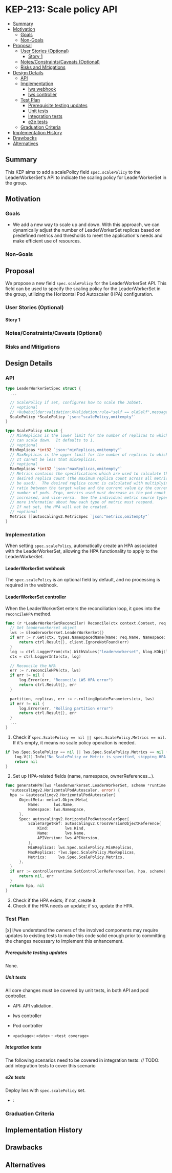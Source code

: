 # KEP-213: Scale policy API

<!--
This is the title of your KEP. Keep it short, simple, and descriptive. A good
title can help communicate what the KEP is and should be considered as part of
any review.
-->

<!--
A table of contents is helpful for quickly jumping to sections of a KEP and for
highlighting any additional information provided beyond the standard KEP
template.

Ensure the TOC is wrapped with
  <code>&lt;!-- toc --&rt;&lt;!-- /toc --&rt;</code>
tags, and then generate with `hack/update-toc.sh`.
-->

<!-- toc -->
- [Summary](#summary)
- [Motivation](#motivation)
  - [Goals](#goals)
  - [Non-Goals](#non-goals)
- [Proposal](#proposal)
  - [User Stories (Optional)](#user-stories-optional)
    - [Story 1](#story-1)
  - [Notes/Constraints/Caveats (Optional)](#notesconstraintscaveats-optional)
  - [Risks and Mitigations](#risks-and-mitigations)
- [Design Details](#design-details)
  - [API](#api)
  - [Implementation](#implementation)
    - [lws webhook](#leaderWorkerSet-webhook)
    - [lws controller](#leaderWorkerSet-controller)
  - [Test Plan](#test-plan)
      - [Prerequisite testing updates](#prerequisite-testing-updates)
      - [Unit tests](#unit-tests)
      - [Integration tests](#integration-tests)
      - [e2e tests](#e2e-tests)
  - [Graduation Criteria](#graduation-criteria)
- [Implementation History](#implementation-history)
- [Drawbacks](#drawbacks)
- [Alternatives](#alternatives)
<!-- /toc -->

## Summary

<!--
This section is incredibly important for producing high-quality, user-focused
documentation such as release notes or a development roadmap. It should be
possible to collect this information before implementation begins, in order to
avoid requiring implementors to split their attention between writing release
notes and implementing the feature itself. KEP editors and SIG Docs
should help to ensure that the tone and content of the `Summary` section is
useful for a wide audience.

A good summary is probably at least a paragraph in length.

Both in this section and below, follow the guidelines of the [documentation
style guide]. In particular, wrap lines to a reasonable length, to make it
easier for reviewers to cite specific portions, and to minimize diff churn on
updates.

[documentation style guide]: https://github.com/kubernetes/community/blob/master/contributors/guide/style-guide.md
-->
This KEP aims to add a scalePolicy field `spec.scalePolicy` to the LeaderWorkerSet's API to indicate the scaling policy for LeaderWorkerSet in the group.

## Motivation

<!--
This section is for explicitly listing the motivation, goals, and non-goals of
this KEP.  Describe why the change is important and the benefits to users. The
motivation section can optionally provide links to [experience reports] to
demonstrate the interest in a KEP within the wider Kubernetes community.

[experience reports]: https://github.com/golang/go/wiki/ExperienceReports
-->

### Goals

<!--
List the specific goals of the KEP. What is it trying to achieve? How will we
know that this has succeeded?
-->
- We add a new way to scale up and down. With this approach, we can dynamically adjust the number of LeaderWorkerSet replicas based on predefined metrics and thresholds to meet the application's needs and make efficient use of resources.

### Non-Goals

<!--
What is out of scope for this KEP? Listing non-goals helps to focus discussion
and make progress.
-->

## Proposal

<!--
This is where we get down to the specifics of what the proposal actually is.
This should have enough detail that reviewers can understand exactly what
you're proposing, but should not include things like API designs or
implementation. What is the desired outcome and how do we measure success?.
The "Design Details" section below is for the real
nitty-gritty.
-->

We propose a new field `spec.scalePolicy` for the LeaderWorkerSet API. 
This field can be used to specify the scaling policy for the LeaderWorkerSet in the group, utilizing the Horizontal Pod Autoscaler (HPA) configuration.

### User Stories (Optional)

<!--
Detail the things that people will be able to do if this KEP is implemented.
Include as much detail as possible so that people can understand the "how" of
the system. The goal here is to make this feel real for users without getting
bogged down.
-->

#### Story 1

### Notes/Constraints/Caveats (Optional)

<!--
What are the caveats to the proposal?
What are some important details that didn't come across above?
Go in to as much detail as necessary here.
This might be a good place to talk about core concepts and how they relate.
-->

### Risks and Mitigations

<!--
What are the risks of this proposal, and how do we mitigate? Think broadly.
For example, consider both security and how this will impact the larger
Kubernetes ecosystem.

How will security be reviewed, and by whom?

How will UX be reviewed, and by whom?

Consider including folks who also work outside the SIG or subproject.
-->

## Design Details

<!--
This section should contain enough information that the specifics of your
change are understandable. This may include API specs (though not always
required) or even code snippets. If there's any ambiguity about HOW your
proposal will be implemented, this is the place to discuss them.
-->

### API
```go
type LeaderWorkerSetSpec struct {
  ...

  // ScalePolicy if set, configures how to scale the JobSet.
  // +optional
  // +kubebuilder:validation:XValidation:rule="self == oldSelf",message="Value is immutable"
  ScalePolicy *ScalePolicy `json:"scalePolicy,omitempty"`
}
```

```go
type ScalePolicy struct {
  // MinReplicas is the lower limit for the number of replicas to which the autoscaler
  // can scale down.  It defaults to 1.
  // +optional
  MinReplicas *int32 `json:"minReplicas,omitempty"`
  // MaxReplicas is the upper limit for the number of replicas to which the autoscaler can scale up.
  // It cannot be less that minReplicas.
  // +optional
  MaxReplicas *int32 `json:"maxReplicas,omitempty"`
  // Metrics contains the specifications which are used to calculate the
  // desired replica count (the maximum replica count across all metrics will
  // be used).  The desired replica count is calculated with multiplying the
  // ratio between the target value and the current value by the current
  // number of pods. Ergo, metrics used must decrease as the pod count is
  // increased, and vice-versa.  See the individual metric source types for
  // more information about how each type of metric must respond.
  // If not set, the HPA will not be created.
  // +optional
  Metrics []autoscalingv2.MetricSpec `json:"metrics,omitempty"`
}
```

### Implementation
When setting `spec.scalePolicy`, automatically create an HPA associated with the LeaderWorkerSet, 
allowing the HPA functionality to apply to the LeaderWorkerSet.
#### LeaderWorkerSet webhook
The `spec.scalePolicy` is an optional field by default, and no processing is required in the webhook.

#### LeaderWorkerSet controller
When the LeaderWorkerSet enters the reconciliation loop, it goes into the `reconcileHPA` method.
```go
func (r *LeaderWorkerSetReconciler) Reconcile(ctx context.Context, req ctrl.Request) (ctrl.Result, error) {
  // Get leaderworkerset object
  lws := &leaderworkerset.LeaderWorkerSet{}
  if err := r.Get(ctx, types.NamespacedName{Name: req.Name, Namespace: req.Namespace}, lws); err != nil {
      return ctrl.Result{}, client.IgnoreNotFound(err)
  }
  log := ctrl.LoggerFrom(ctx).WithValues("leaderworkerset", klog.KObj(lws))
  ctx = ctrl.LoggerInto(ctx, log)

  // Reconcile the HPA
  err := r.reconcileHPA(ctx, lws)
  if err != nil {
      log.Error(err, "Reconcile LWS HPA error")
      return ctrl.Result{}, err
  }

  partition, replicas, err := r.rollingUpdateParameters(ctx, lws)
  if err != nil {
      log.Error(err, "Rolling partition error")
      return ctrl.Result{}, err
  }
  ...
}	
```

1. Check if `spec.ScalePolicy == nil || spec.ScalePolicy.Metrics == nil`. If it's empty, it means no scale policy operation is needed.
```go
if lws.Spec.ScalePolicy == nil || lws.Spec.ScalePolicy.Metrics == nil {
    log.V(1).Info("No ScalePolicy or Metric is specified, skipping HPA reconciling process")
    return nil
}
```
2. Set up HPA-related fields (name, namespace, ownerReferences...).
```go
func generateHPA(lws *leaderworkerset.LeaderWorkerSet, scheme *runtime.Scheme) (
  *autoscalingv2.HorizontalPodAutoscaler, error) {
  hpa := &autoscalingv2.HorizontalPodAutoscaler{
      ObjectMeta: metav1.ObjectMeta{
          Name:      lws.Name,
          Namespace: lws.Namespace,
      },
      Spec: autoscalingv2.HorizontalPodAutoscalerSpec{
          ScaleTargetRef: autoscalingv2.CrossVersionObjectReference{
              Kind:       lws.Kind,
              Name:       lws.Name,
              APIVersion: lws.APIVersion,
          },
          MinReplicas: lws.Spec.ScalePolicy.MinReplicas,
          MaxReplicas: *lws.Spec.ScalePolicy.MaxReplicas,
          Metrics:     lws.Spec.ScalePolicy.Metrics,
      },
  }
  if err := controllerruntime.SetControllerReference(lws, hpa, scheme); err != nil {
      return nil, err
  }
  return hpa, nil
}
```
3. Check if the HPA exists; if not, create it.
4. Check if the HPA needs an update; if so, update the HPA.
### Test Plan

<!--
**Note:** *Not required until targeted at a release.*
The goal is to ensure that we don't accept enhancements with inadequate testing.

All code is expected to have adequate tests (eventually with coverage
expectations). Please adhere to the [Kubernetes testing guidelines][testing-guidelines]
when drafting this test plan.

[testing-guidelines]: https://git.k8s.io/community/contributors/devel/sig-testing/testing.md
-->

[x] I/we understand the owners of the involved components may require updates to
existing tests to make this code solid enough prior to committing the changes necessary
to implement this enhancement.

##### Prerequisite testing updates

<!--
Based on reviewers feedback describe what additional tests need to be added prior
implementing this enhancement to ensure the enhancements have also solid foundations.
-->
None.

##### Unit tests

<!--
In principle every added code should have complete unit test coverage, so providing
the exact set of tests will not bring additional value.
However, if complete unit test coverage is not possible, explain the reason of it
together with explanation why this is acceptable.
-->

<!--
Additionally, for Alpha try to enumerate the core package you will be touching
to implement this enhancement and provide the current unit coverage for those
in the form of:
- <package>: <date> - <current test coverage>
The data can be easily read from:
https://testgrid.k8s.io/sig-testing-canaries#ci-kubernetes-coverage-unit

This can inform certain test coverage improvements that we want to do before
extending the production code to implement this enhancement.
-->

All core changes must be covered by unit tests, in both API and pod controller.
- API: API validation.
- lws controller
- Pod controller

- `<package>`: `<date>` - `<test coverage>`

##### Integration tests

<!--
Integration tests are contained in k8s.io/kubernetes/test/integration.
Integration tests allow control of the configuration parameters used to start the binaries under test.
This is different from e2e tests which do not allow configuration of parameters.
Doing this allows testing non-default options and multiple different and potentially conflicting command line options.
-->

<!--
This question should be filled when targeting a release.
For Alpha, describe what tests will be added to ensure proper quality of the enhancement.

For Beta and GA, add links to added tests together with links to k8s-triage for those tests:
https://storage.googleapis.com/k8s-triage/index.html
-->

The following scenarios need to be covered in integration tests:
// TODO: add integration tests to cover this scenario

##### e2e tests

<!--
This question should be filled when targeting a release.
For Alpha, describe what tests will be added to ensure proper quality of the enhancement.

For Beta and GA, add links to added tests together with links to k8s-triage for those tests:
https://storage.googleapis.com/k8s-triage/index.html

We expect no non-infra related flakes in the last month as a GA graduation criteria.
-->
Deploy lws with `spec.scalePolicy` set.

- <test>: <link to test coverage>

### Graduation Criteria

<!--

Clearly define what it means for the feature to be implemented and
considered stable.

If the feature you are introducing has high complexity, consider adding graduation
milestones with these graduation criteria:
- [Maturity levels (`alpha`, `beta`, `stable`)][maturity-levels]
- [Feature gate][feature gate] lifecycle
- [Deprecation policy][deprecation-policy]

[feature gate]: https://git.k8s.io/community/contributors/devel/sig-architecture/feature-gates.md
[maturity-levels]: https://git.k8s.io/community/contributors/devel/sig-architecture/api_changes.md#alpha-beta-and-stable-versions
[deprecation-policy]: https://kubernetes.io/docs/reference/using-api/deprecation-policy/
-->

## Implementation History

<!--
Major milestones in the lifecycle of a KEP should be tracked in this section.
Major milestones might include:
- the `Summary` and `Motivation` sections being merged, signaling SIG acceptance
- the `Proposal` section being merged, signaling agreement on a proposed design
- the date implementation started
- the first Kubernetes release where an initial version of the KEP was available
- the version of Kubernetes where the KEP graduated to general availability
- when the KEP was retired or superseded
-->

## Drawbacks

<!--
Why should this KEP _not_ be implemented?
-->

## Alternatives

<!--
What other approaches did you consider, and why did you rule them out? These do
not need to be as detailed as the proposal, but should include enough
information to express the idea and why it was not acceptable.
-->